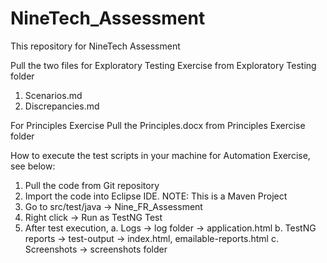 # NineTech_Assessment
This repository for NineTech Assessment

Pull the two files for Exploratory Testing Exercise from Exploratory Testing folder
1. Scenarios.md
2. Discrepancies.md

For Principles Exercise Pull the Principles.docx from Principles Exercise folder

How to execute the test scripts in your machine for Automation Exercise, see below:
1. Pull the code from Git repository 
2. Import the code into Eclipse IDE.
	NOTE: This is a Maven Project
3. Go to src/test/java -> Nine_FR_Assessment
4. Right click -> Run as TestNG Test
5. After test execution, 
	a. Logs -> log folder -> application.html
	b. TestNG reports -> test-output -> index.html, emailable-reports.html
	c. Screenshots -> screenshots folder
  
